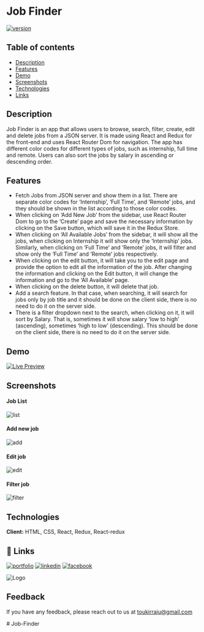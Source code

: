 
# Job Finder




[![version](https://img.shields.io/badge/version-1.0-green)]()
## Table of contents
* [Description](#description)
* [Features](#features)
* [Demo](#demo)
* [Screenshots](#screenshots)
* [Technologies](#technologies)
* [Links](#links)

## Description 
Job Finder is an app that allows users to browse, search, filter, create, edit and delete jobs from a JSON server. It is made using React and Redux for the front-end and uses React Router Dom for navigation. The app has different color codes for different types of jobs, such as internship, full time and remote. Users can also sort the jobs by salary in ascending or descending order.


## Features


* Fetch Jobs from JSON server and show them in a list. There are separate color codes for ‘Internship’, ‘Full Time’, and ‘Remote’ jobs, and they should be shown in the list according to those color codes.
* When clicking on ‘Add New Job’ from the sidebar, use React Router Dom to go to the ‘Create’ page and save the necessary information by clicking on the Save button, which will save it in the Redux Store.
* When clicking on ‘All Available Jobs’ from the sidebar, it will show all the jobs, when clicking on Internship it will show only the ‘Internship’ jobs. Similarly, when clicking on ‘Full Time’ and ‘Remote’ jobs, it will filter and show only the ‘Full Time’ and ‘Remote’ jobs respectively.
* When clicking on the edit button, it will take you to the edit page and provide the option to edit all the information of the job. After changing the information and clicking on the Edit button, it will change the information and go to the ‘All Available’ page.
* When clicking on the delete button, it will delete that job.
* Add a search feature. In that case, when searching, it will search for jobs only by job title and it should be done on the client side, there is no need to do it on the server side.
* There is a filter dropdown next to the search, when clicking on it, it will sort by Salary. That is, sometimes it will show salary ‘low to high’ (ascending), sometimes ‘high to low’ (descending). This should be done on the client side, there is no need to do it on the server side.
## Demo


[![Live Preview](https://img.shields.io/badge/Live%20Preview-g?style=for-the-badge&logoColor=white)](https://jobfinder-tar.netlify.app/)



## Screenshots
#### Job List
![list](https://res.cloudinary.com/dzia9ksjr/image/upload/v1683008198/job-finder/joblist_apdse0.png)
#### Add new job
![add](https://res.cloudinary.com/dzia9ksjr/image/upload/v1683008197/job-finder/add_job_tgwghc.png)
#### Edit job
![edit](https://res.cloudinary.com/dzia9ksjr/image/upload/v1683008197/job-finder/edit_job_xvcq6s.png)
#### Filter job
![filter](https://res.cloudinary.com/dzia9ksjr/image/upload/v1683008197/job-finder/filterdJob_vj5fwn.png)
## Technologies

**Client:** HTML, CSS, React, Redux, React-redux



## 🔗 Links
[![portfolio](https://img.shields.io/badge/my_portfolio-000?style=for-the-badge&logo=ko-fi&logoColor=white)](https://toukirraju.github.io/portfolio/)
[![linkedin](https://img.shields.io/badge/linkedin-0A66C2?style=for-the-badge&logo=linkedin&logoColor=white)](https://www.linkedin.com/in/toukir-raju)
[![facebook](https://img.shields.io/badge/facebook-1DA1F2?style=for-the-badge&logo=facebook&logoColor=white)](https://www.facebook.com/toukirraju007/)


![Logo](https://res.cloudinary.com/dzia9ksjr/image/upload/v1679146813/Scoreboard%20app/Logos/TR_aozmc6.png)


## Feedback

If you have any feedback, please reach out to us at toukirraju@gmail.com

#   J o b - F i n d e r  
 